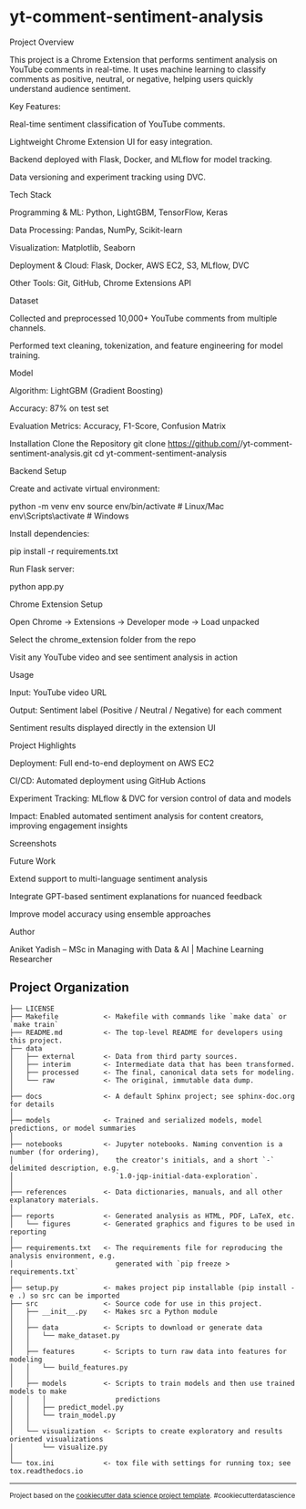 yt-comment-sentiment-analysis
==============================
Project Overview

This project is a Chrome Extension that performs sentiment analysis on YouTube comments in real-time. It uses machine learning to classify comments as positive, neutral, or negative, helping users quickly understand audience sentiment.

Key Features:

Real-time sentiment classification of YouTube comments.

Lightweight Chrome Extension UI for easy integration.

Backend deployed with Flask, Docker, and MLflow for model tracking.

Data versioning and experiment tracking using DVC.

Tech Stack

Programming & ML: Python, LightGBM, TensorFlow, Keras

Data Processing: Pandas, NumPy, Scikit-learn

Visualization: Matplotlib, Seaborn

Deployment & Cloud: Flask, Docker, AWS EC2, S3, MLflow, DVC

Other Tools: Git, GitHub, Chrome Extensions API

Dataset

Collected and preprocessed 10,000+ YouTube comments from multiple channels.

Performed text cleaning, tokenization, and feature engineering for model training.

Model

Algorithm: LightGBM (Gradient Boosting)

Accuracy: 87% on test set

Evaluation Metrics: Accuracy, F1-Score, Confusion Matrix

Installation
Clone the Repository
git clone https://github.com/<your-username>/yt-comment-sentiment-analysis.git
cd yt-comment-sentiment-analysis

Backend Setup

Create and activate virtual environment:

python -m venv env
source env/bin/activate   # Linux/Mac
env\Scripts\activate      # Windows


Install dependencies:

pip install -r requirements.txt


Run Flask server:

python app.py

Chrome Extension Setup

Open Chrome → Extensions → Developer mode → Load unpacked

Select the chrome_extension folder from the repo

Visit any YouTube video and see sentiment analysis in action

Usage

Input: YouTube video URL

Output: Sentiment label (Positive / Neutral / Negative) for each comment

Sentiment results displayed directly in the extension UI

Project Highlights

Deployment: Full end-to-end deployment on AWS EC2

CI/CD: Automated deployment using GitHub Actions

Experiment Tracking: MLflow & DVC for version control of data and models

Impact: Enabled automated sentiment analysis for content creators, improving engagement insights

Screenshots




Future Work

Extend support to multi-language sentiment analysis

Integrate GPT-based sentiment explanations for nuanced feedback

Improve model accuracy using ensemble approaches

Author

Aniket Yadish – MSc in Managing with Data & AI | Machine Learning Researcher


Project Organization
------------

    ├── LICENSE
    ├── Makefile           <- Makefile with commands like `make data` or `make train`
    ├── README.md          <- The top-level README for developers using this project.
    ├── data
    │   ├── external       <- Data from third party sources.
    │   ├── interim        <- Intermediate data that has been transformed.
    │   ├── processed      <- The final, canonical data sets for modeling.
    │   └── raw            <- The original, immutable data dump.
    │
    ├── docs               <- A default Sphinx project; see sphinx-doc.org for details
    │
    ├── models             <- Trained and serialized models, model predictions, or model summaries
    │
    ├── notebooks          <- Jupyter notebooks. Naming convention is a number (for ordering),
    │                         the creator's initials, and a short `-` delimited description, e.g.
    │                         `1.0-jqp-initial-data-exploration`.
    │
    ├── references         <- Data dictionaries, manuals, and all other explanatory materials.
    │
    ├── reports            <- Generated analysis as HTML, PDF, LaTeX, etc.
    │   └── figures        <- Generated graphics and figures to be used in reporting
    │
    ├── requirements.txt   <- The requirements file for reproducing the analysis environment, e.g.
    │                         generated with `pip freeze > requirements.txt`
    │
    ├── setup.py           <- makes project pip installable (pip install -e .) so src can be imported
    ├── src                <- Source code for use in this project.
    │   ├── __init__.py    <- Makes src a Python module
    │   │
    │   ├── data           <- Scripts to download or generate data
    │   │   └── make_dataset.py
    │   │
    │   ├── features       <- Scripts to turn raw data into features for modeling
    │   │   └── build_features.py
    │   │
    │   ├── models         <- Scripts to train models and then use trained models to make
    │   │   │                 predictions
    │   │   ├── predict_model.py
    │   │   └── train_model.py
    │   │
    │   └── visualization  <- Scripts to create exploratory and results oriented visualizations
    │       └── visualize.py
    │
    └── tox.ini            <- tox file with settings for running tox; see tox.readthedocs.io


--------

<p><small>Project based on the <a target="_blank" href="https://drivendata.github.io/cookiecutter-data-science/">cookiecutter data science project template</a>. #cookiecutterdatascience</small></p>
